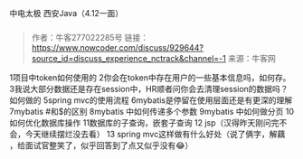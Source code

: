中电太极 西安Java（4.12一面）

> ### 
>
> 作者：牛客277022285号
> 链接：https://www.nowcoder.com/discuss/929644?source_id=discuss_experience_nctrack&channel=-1
> 来源：牛客网

1项目中token如何使用的 
2你会在token中存在用户的一些基本信息吗，如何存。 
3我说大部分数据还是存在session中，HR顺者问你会去清理session的数据吗？如何做的 
5spring mvc的使用流程 
6mybatis是停留在使用层面还是有更深的理解 
7mybatis #和$的区别 
8mybatis 中如何传递多个参数 
9mybatis 中如何做分页 
10如何优化数据库操作 
11数据库的子查询，嵌套子查询 
12 jsp（汉得昨天刚问完不会，今天继续摆烂没去看） 
13 spring mvc这样做有什么好处（说了俩字，解藕 ，给面试官整笑了，似乎回答到了点又似乎没有😂） 
